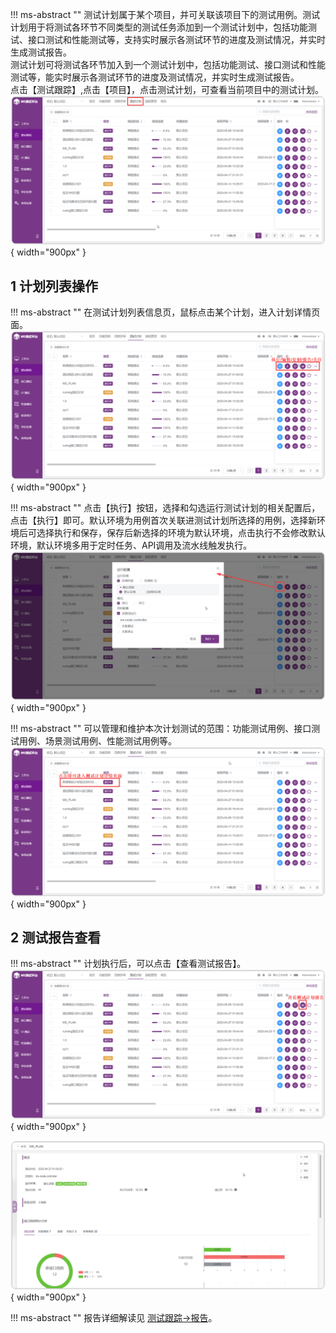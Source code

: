 !!! ms-abstract ""
    测试计划属于某个项目，并可关联该项目下的测试用例。测试计划用于将测试各环节不同类型的测试任务添加到一个测试计划中，包括功能测试、接口测试和性能测试等，支持实时展示各测试环节的进度及测试情况，并实时生成测试报告。<br>
    测试计划可将测试各环节加入到一个测试计划中，包括功能测试、接口测试和性能测试等，能实时展示各测试环节的进度及测试情况，并实时生成测试报告。<br>
    点击【测试跟踪】,点击【项目】，点击测试计划，可查看当前项目中的测试计划。
![!测试计划管理](../../../img/track/测试计划管理.png){ width="900px" }

## 1 计划列表操作
!!! ms-abstract ""
    在测试计划列表信息页，鼠标点击某个计划，进入计划详情页面。
![!计划列表维护](../../../img/track/计划列表维护1.png){ width="900px" } 

!!! ms-abstract ""
    点击【执行】按钮，选择和勾选运行测试计划的相关配置后，点击【执行】即可。默认环境为用例首次关联进测试计划所选择的用例，选择新环境后可选择执行和保存，保存后新选择的环境为默认环境，点击执行不会修改默认环境，默认环境多用于定时任务、API调用及流水线触发执行。<br>
![!计划列表维护](../../../img/track/测试计划区分环境.png){ width="900px" }

!!! ms-abstract ""
    可以管理和维护本次计划测试的范围：功能测试用例、接口测试用例、场景测试用例、性能测试用例等。
![!计划列表维护](../../../img/track/计划列表维护2.png){ width="900px" } 

## 2 测试报告查看
!!! ms-abstract ""
    计划执行后，可以点击【查看测试报告】。
![!测试报告查看](../../../img/track/查看测试报告.png){ width="900px" } 

![!测试报告查看](../../../img/track/查看测试计划报告.png){ width="900px" }

!!! ms-abstract ""
    报告详细解读见 [测试跟踪->报告](../../test_report/)。